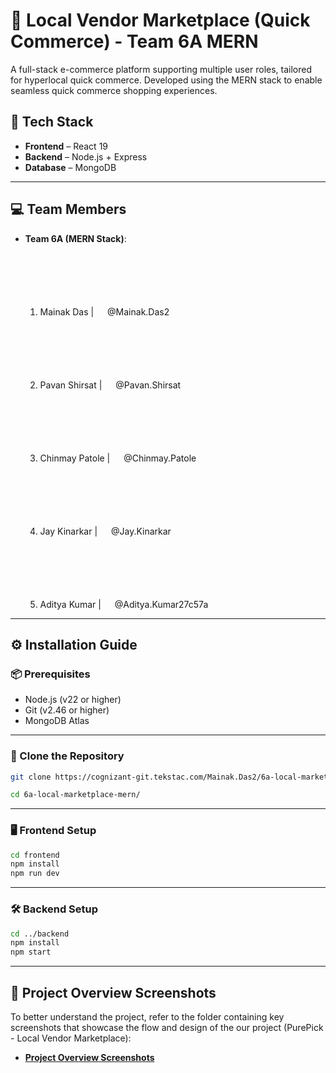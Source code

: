 # 🛒 Local Vendor Marketplace (Quick Commerce) - Team 6A MERN

A full-stack e-commerce platform supporting multiple user roles, tailored for hyperlocal quick commerce. Developed using the MERN stack to enable seamless quick commerce shopping experiences.

## 🚀 Tech Stack

- **Frontend** – React 19  
- **Backend** – Node.js + Express  
- **Database** – MongoDB

---

## 💻 Team Members

- **Team 6A (MERN Stack)**:
  1. Mainak Das | <img src="https://images.ctfassets.net/xz1dnu24egyd/3FbNmZRES38q2Sk2EcoT7a/a290dc207a67cf779fc7c2456b177e9f/press-kit-icon.svg" width="14" style="margin-top: 100px;"/> @Mainak.Das2  
  2. Pavan Shirsat |  <img src="https://images.ctfassets.net/xz1dnu24egyd/3FbNmZRES38q2Sk2EcoT7a/a290dc207a67cf779fc7c2456b177e9f/press-kit-icon.svg" width="14" style="margin-top: 100px;"/> @Pavan.Shirsat  
  3. Chinmay Patole |  <img src="https://images.ctfassets.net/xz1dnu24egyd/3FbNmZRES38q2Sk2EcoT7a/a290dc207a67cf779fc7c2456b177e9f/press-kit-icon.svg" width="14" style="margin-top: 100px;"/> @Chinmay.Patole  
  4. Jay Kinarkar |  <img src="https://images.ctfassets.net/xz1dnu24egyd/3FbNmZRES38q2Sk2EcoT7a/a290dc207a67cf779fc7c2456b177e9f/press-kit-icon.svg" width="14" style="margin-top: 100px;"/> @Jay.Kinarkar  
  5. Aditya Kumar |  <img src="https://images.ctfassets.net/xz1dnu24egyd/3FbNmZRES38q2Sk2EcoT7a/a290dc207a67cf779fc7c2456b177e9f/press-kit-icon.svg" width="14" style="margin-top: 100px;"/> @Aditya.Kumar27c57a

---

## ⚙️ Installation Guide

### 📦 Prerequisites

- Node.js (v22 or higher)
- Git (v2.46 or higher)
- MongoDB Atlas

---

### 🔁 Clone the Repository

```bash
git clone https://cognizant-git.tekstac.com/Mainak.Das2/6a-local-marketplace-mern.git
```

```bash
cd 6a-local-marketplace-mern/
```

---

### 🖥️ Frontend Setup

```bash
cd frontend
npm install
npm run dev
```

---

### 🛠️ Backend Setup

```bash
cd ../backend
npm install
npm start
```
---

## 📸 Project Overview Screenshots

To better understand the project, refer to the folder containing key screenshots that showcase the flow and design of the our project (PurePick - Local Vendor Marketplace):

- [**Project Overview Screenshots**](./Project_Overview_Screenshots)

